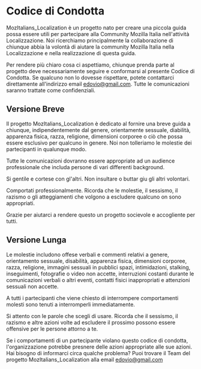 # Codice di Condotta

MozItalians_Localization è un progetto nato per creare una piccola guida possa essere utili per partecipare alla Community Mozilla Italia nell'attività Localizzazione.
Noi ricerchiamo principalmente la collaborazione di chiunque abbia la volontà di aiutare la community Mozilla Italia nella Localizzazione e nella realizzazione di questa guida.

Per rendere più chiaro cosa ci aspettiamo, chiunque prenda parte al progetto deve necessariamente seguire e conformarsi al presente
Codice di Condotta. Se qualcuno non lo dovesse rispettare, potete contattarci direttamente all'indirizzo email edovio@gmail.com. 
Tutte le comunicazioni saranno trattate come confidenziali.

## Versione Breve
Il progetto MozItalians_Localization è dedicato al fornire una breve guida a chiunque, indipendentemente dal genere, orientamente sessuale, diabilità,
apparenza fisica, razza, religione, dimensioni corporee o ciò che possa essere esclusivo per qualcuno in genere. Noi non tolleriamo
le molestie dei partecipanti in qualunque modo.

Tutte le comunicazioni dovranno essere appropriate ad un audience professionale che includa persone di vari differenti background.

Si gentile e cortese con gl'altri. Non insultare o buttar giu gli altri volontari.

Comportati professionalmente. Ricorda che le molestie, il sessismo, il razismo o gli atteggiamenti che volgono a escludere qualcuno on sono appropriati.

Grazie per aiutarci a rendere questo un progetto socievole e accogliente per tutti.

## Versione Lunga
Le molestie includono offese verbali e commenti relativi a genere, orientamento sessuale, disabilità, apparenza fisica, dimensioni corporee, razza, 
religione, immagini sessuali in pubblici spazi, intimidazioni, stalking, inseguimenti, fotografie o video non accette, interruzioni costanti
durante le comunicazioni verbali o altri eventi, contatti fisici inappropriati e attenzioni sessuali non accette.

A tutti i partecipanti che viene chiesto di interrompere comportamenti molesti sono tenuti a interromperli immediatamente.

Si attento con le parole che scegli di usare. Ricorda che il sessismo, il razismo e altre azioni volte ad escludere il prossimo possono essere
offensive per le persone attorno a te.

Se i comportamenti di un partecipante violano questo codice di condotta, l'organizzazione potrebbe presnere delle azioni appropriate alle sue azioni.
Hai bisogno di informarci circa qualche problema? Puoi trovare il Team del progetto MozItalians_Localization alla email edovio@gmail.com
